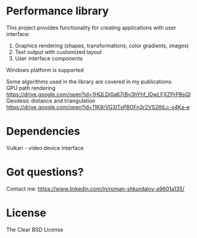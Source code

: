 # Performance library
This project provides functionality for creating applications with user interface:
<ol>
  <li>Graphics rendering (shapes, transformations, color gradients, images)</li>
  <li>Text output with customized layout</li>
  <li>User interface components</li>
</ol>

Windows platform is supported

Some algorithms used in the library are covered in my publications:<br>
GPU path rendering<br>
https://drive.google.com/open?id=1HQLDj0a67rBy3hYhf_lDwLFXZPrPBsQl<br>
Geodesic distance and triangulation<br>
https://drive.google.com/open?id=11K8rVG3lTxP8OFn3r2VS26tLc-s4Ka-e

# Dependencies
Vulkan - video device interface

# Got questions?
Contact me: https://www.linkedin.com/in/roman-shkurdalov-a9601a135/

# License
The Clear BSD License

